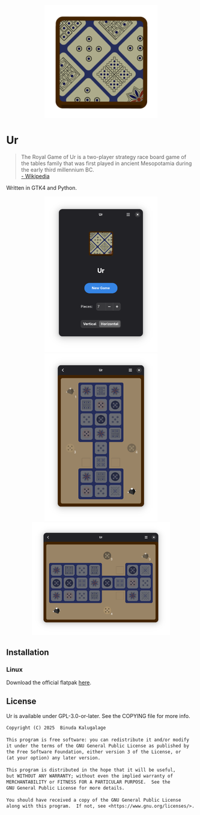 <div align="center">
<img src="https://raw.githubusercontent.com/binudakal/ur/master/data/icons/hicolor/scalable/apps/io.github.binudakal.ur.svg" width="300"></img>
</div>

# Ur

> The Royal Game of Ur is a two-player strategy race board game of the tables family that was first played in ancient Mesopotamia during the early third millennium BC.
<br>[- Wikipedia](https://en.wikipedia.org/wiki/Royal_Game_of_Ur)

Written in GTK4 and Python.

<div align="center">
<img src="https://raw.githubusercontent.com/binudakal/ur/master/data/screenshots/screen1.png" width="300"></img>
<img src="https://raw.githubusercontent.com/binudakal/ur/master/data/screenshots/screen2.png" width="300"></img>
<img src="https://raw.githubusercontent.com/binudakal/ur/master/data/screenshots/screen3.png" height="300"></img>
</div>

## Installation

### Linux

Download the official flatpak [here](https://raw.githubusercontent.com/binudakal/ur/master/io.github.binudakal.ur.flatpak).

## License

Ur is available under GPL-3.0-or-later. See the COPYING file for more info.

    Copyright (C) 2025  Binuda Kalugalage

    This program is free software: you can redistribute it and/or modify
    it under the terms of the GNU General Public License as published by
    the Free Software Foundation, either version 3 of the License, or
    (at your option) any later version.

    This program is distributed in the hope that it will be useful,
    but WITHOUT ANY WARRANTY; without even the implied warranty of
    MERCHANTABILITY or FITNESS FOR A PARTICULAR PURPOSE.  See the
    GNU General Public License for more details.

    You should have received a copy of the GNU General Public License
    along with this program.  If not, see <https://www.gnu.org/licenses/>.
